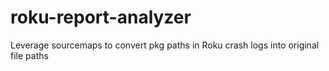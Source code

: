 # roku-report-analyzer
Leverage sourcemaps to convert pkg paths in Roku crash logs into original file paths

